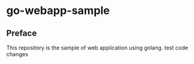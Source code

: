 # go-webapp-sample



## Preface
This repository is the sample of web application using golang.
test code changes

